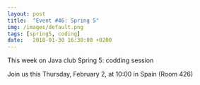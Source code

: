 ```yaml
---
layout: post
title:  "Event #46: Spring 5"
img: /images/default.png
tags: [spring5, coding]
date:   2018-01-30 16:30:00 +0200
---
```


This week on Java club
Spring 5: codding session

Join us this Thursday, February 2, at 10:00 in Spain (Room 426) 
